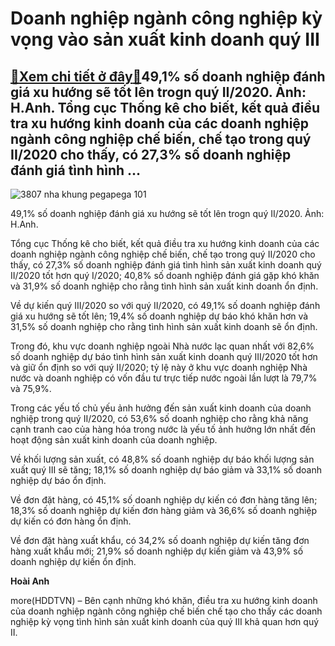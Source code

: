 Doanh nghiệp ngành công nghiệp kỳ vọng vào sản xuất kinh doanh quý III
======================================================================

[:gift:Xem chi tiết ở đây:gift:](https://hddtvn.com/doanh-nghiep-nganh-cong-nghiep-ky-vong-vao-san-xuat-kinh-doanh-quy-iii/)49,1% số doanh nghiệp đánh giá xu hướng sẽ tốt lên trogn quý II/2020. Ảnh: H.Anh. Tổng cục Thống kê cho biết, kết quả điều tra xu hướng kinh doanh của các doanh nghiệp ngành công nghiệp chế biến, chế tạo trong quý II/2020 cho thấy, có 27,3% số doanh nghiệp đánh giá tình hình …
-------------------------------------------------------------------------------------------------------------------------------------------------------------------------------------------------------------------------------------------------------------------------------------





![3807 nha khung pegapega 101](https://haiquanonline.com.vn/stores/news_dataimages/hienntt/032020/27/19/in_article/3807_Nha_khung_PEGAPEGA_101.jpg?rt=20200630194143 "undefined")


49,1% số doanh nghiệp đánh giá xu hướng sẽ tốt lên trogn quý II/2020. Ảnh: H.Anh.



Tổng cục Thống kê cho biết, kết quả điều tra xu hướng kinh doanh của các doanh nghiệp ngành công nghiệp chế biến, chế tạo trong quý II/2020 cho thấy, có 27,3% số doanh nghiệp đánh giá tình hình sản xuất kinh doanh quý II/2020 tốt hơn quý I/2020; 40,8% số doanh nghiệp đánh giá gặp khó khăn và 31,9% số doanh nghiệp cho rằng tình hình sản xuất kinh doanh ổn định.


Về dự kiến quý III/2020 so với quý II/2020, có 49,1% số doanh nghiệp đánh giá xu hướng sẽ tốt lên; 19,4% số doanh nghiệp dự báo khó khăn hơn và 31,5% số doanh nghiệp cho rằng tình hình sản xuất kinh doanh sẽ ổn định.


Trong đó, khu vực doanh nghiệp ngoài Nhà nước lạc quan nhất với 82,6% số doanh nghiệp dự báo tình hình sản xuất kinh doanh quý III/2020 tốt hơn và giữ ổn định so với quý II/2020; tỷ lệ này ở khu vực doanh nghiệp Nhà nước và doanh nghiệp có vốn đầu tư trực tiếp nước ngoài lần lượt là 79,7% và 75,9%.


Trong các yếu tố chủ yếu ảnh hưởng đến sản xuất kinh doanh của doanh nghiệp trong quý II/2020, có 53,6% số doanh nghiệp cho rằng khả năng cạnh tranh cao của hàng hóa trong nước là yếu tố ảnh hưởng lớn nhất đến hoạt động sản xuất kinh doanh của doanh nghiệp.


Về khối lượng sản xuất, có 48,8% số doanh nghiệp dự báo khối lượng sản xuất quý III sẽ tăng; 18,1% số doanh nghiệp dự báo giảm và 33,1% số doanh nghiệp dự báo ổn định.


Về đơn đặt hàng, có 45,1% số doanh nghiệp dự kiến có đơn hàng tăng lên; 18,3% số doanh nghiệp dự kiến đơn hàng giảm và 36,6% số doanh nghiệp dự kiến có đơn hàng ổn định.


Về đơn đặt hàng xuất khẩu, có 34,2% số doanh nghiệp dự kiến tăng đơn hàng xuất khẩu mới; 21,9% số doanh nghiệp dự kiến giảm và 43,9% số doanh nghiệp dự kiến ổn định.




**Hoài Anh**



more(HDDTVN) – Bên cạnh những khó khăn, điều tra xu hướng kinh doanh của doanh nghiệp ngành công nghiệp chế biến chế tạo cho thấy các doanh nghiệp kỳ vọng tình hình sản xuất kinh doanh của quý III khả quan hơn quý II.

